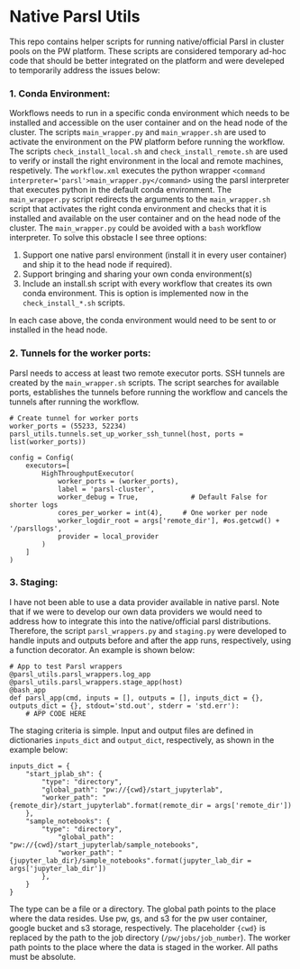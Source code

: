 # Native Parsl Utils
This repo contains helper scripts for running native/official Parsl in cluster pools on the PW platform. These scripts are considered temporary ad-hoc code that should be better integrated on the platform and were develeped to temporarily address the issues below:

### 1. Conda Environment:
Workflows needs to run in a specific conda environment which needs to be installed and accessible on the user container and on the head node of the cluster. The scripts `main_wrapper.py` and `main_wrapper.sh` are used to activate the environment on the PW platform before running the workflow. The scripts `check_install_local.sh` and `check_install_remote.sh` are used to verify or install the right environment in the local and remote machines, respetively. The `workflow.xml` executes the python wrapper `<command interpreter='parsl'>main_wrapper.py</command>` using the parsl interpreter that executes python in the default conda environment. The `main_wrapper.py` script redirects the arguments to the `main_wrapper.sh` script that activates the right conda environment and checks that it is installed and available on the user container and on the head node of the cluster. The `main_wrapper.py` could be avoided with a `bash` workflow interpreter. To solve this obstacle I see three options:
1. Support one native parsl environment (install it in every user container) and ship it to the head node if required).
2. Support bringing and sharing your own conda environment(s)
3. Include an install.sh script with every workflow that creates its own conda environment. This is option is implemented now in the `check_install_*.sh` scripts.

In each case above, the conda environment would need to be sent to or installed in the head node.

### 2. Tunnels for the worker ports:
Parsl needs to access at least two remote executor ports. SSH tunnels are created by the `main_wrapper.sh` scripts. The script searches for available ports, establishes the tunnels before running the workflow and cancels the tunnels after running the workflow.

```
# Create tunnel for worker ports
worker_ports = (55233, 52234)
parsl_utils.tunnels.set_up_worker_ssh_tunnel(host, ports = list(worker_ports))
```

```
config = Config(
    executors=[
        HighThroughputExecutor(
            worker_ports = (worker_ports),
            label = 'parsl-cluster',
            worker_debug = True,             # Default False for shorter logs
            cores_per_worker = int(4),     # One worker per node
            worker_logdir_root = args['remote_dir'], #os.getcwd() + '/parsllogs',
            provider = local_provider
        )
    ]
)
```

### 3. Staging:
I have not been able to use a data provider available in native parsl. Note that if we were to develop our own data providers we would need to address how to integrate this into the native/official parsl distributions. Therefore, the script `parsl_wrappers.py` and `staging.py` were developed to handle inputs and outputs before and after the app runs, respectively, using a function decorator. An example is shown below:

```
# App to test Parsl wrappers
@parsl_utils.parsl_wrappers.log_app
@parsl_utils.parsl_wrappers.stage_app(host)
@bash_app
def parsl_app(cmd, inputs = [], outputs = [], inputs_dict = {}, outputs_dict = {}, stdout='std.out', stderr = 'std.err'):
    # APP CODE HERE
```


The staging criteria is simple. Input and output files are defined in dictionaries `inputs_dict` and `output_dict`, respectively, as shown in the example below:

```
inputs_dict = {
    "start_jplab_sh": {
        "type": "directory",
        "global_path": "pw://{cwd}/start_jupyterlab",
        "worker_path": "{remote_dir}/start_jupyterlab".format(remote_dir = args['remote_dir'])
    },
    "sample_notebooks": {
        "type": "directory",
            "global_path": "pw://{cwd}/start_jupyterlab/sample_notebooks",
            "worker_path": "{jupyter_lab_dir}/sample_notebooks".format(jupyter_lab_dir = args['jupyter_lab_dir'])
        },
    }
}
```

The type can be a file or a directory. The global path points to the place where the data resides. Use pw, gs, and s3 for the pw user container, google bucket and s3 storage, respectively. The placeholder `{cwd}` is replaced by the path to the job directory (`/pw/jobs/job_number`). The worker path points to the place where the data is staged in the worker. All paths must be absolute.
